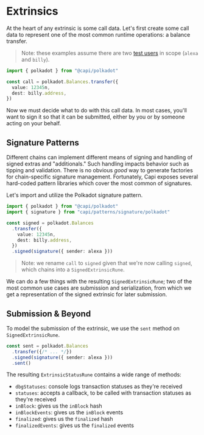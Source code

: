 # Extrinsics

At the heart of any extrinsic is some call data. Let's first create some call
data to represent one of the most common runtime operations: a balance transfer.

> Note: these examples assume there are two
> [test users](/setup/development_nets#development-users) in scope (`alexa` and
> `billy`).

```ts
import { polkadot } from "@capi/polkadot"

const call = polkadot.Balances.transfer({
  value: 12345n,
  dest: billy.address,
})
```

Now we must decide what to do with this call data. In most cases, you'll want to
sign it so that it can be submitted, either by you or by someone acting on your
behalf.

## Signature Patterns

Different chains can implement different means of signing and handling of signed
extras and "additionals." Such handling impacts behavior such as tipping and
validation. There is no obvious _good_ way to generate factories for
chain-specific signature management. Fortunately, Capi exposes several
hard-coded pattern libraries which cover the most common of signatures.

Let's import and utilize the Polkadot signature pattern.

```ts
import { polkadot } from "@capi/polkadot"
import { signature } from "capi/patterns/signature/polkadot"

const signed = polkadot.Balances
  .transfer({
    value: 12345n,
    dest: billy.address,
  })
  .signed(signature({ sender: alexa }))
```

> Note: we rename `call` to `signed` given that we're now calling `signed`,
> which chains into a `SignedExtrinsicRune`.

We can do a few things with the resulting `SignedExtrinsicRune`; two of the most
common use cases are submission and serialization, from which we get a
representation of the signed extrinsic for later submission.

## Submission & Beyond

To model the submission of the extrinsic, we use the `sent` method on
`SignedExtrinsicRune`.

```ts
const sent = polkadot.Balances
  .transfer({/* ... */})
  .signed(signature({ sender: alexa }))
  .sent()
```

The resulting `ExtrinsicStatusRune` contains a wide range of methods:

- `dbgStatuses`: console logs transaction statuses as they're received
- `statuses`: accepts a callback, to be called with transaction statuses as
  they're received
- `inBlock`: gives us the `inBlock` hash
- `inBlockEvents`: gives us the `inBlock` events
- `finalized`: gives us the `finalized` hash
- `finalizedEvents`: gives us the `finalized` events
